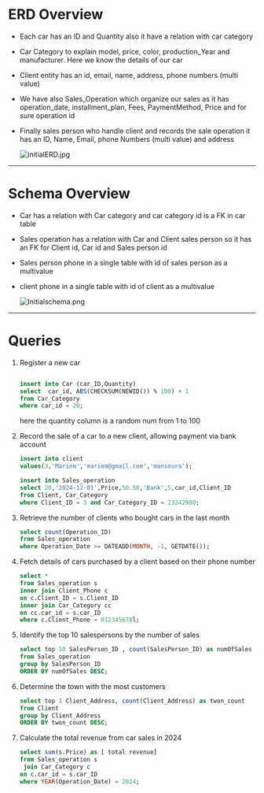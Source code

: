 # ERD Overview

- Each car has an ID and Quantity also it have a relation with car category
- Car Category to explain model, price, color, production_Year and manufacturer. Here we know the details of our car
- Client entity has an id, email, name, address, phone numbers (multi value)
- We have also Sales_Operation which organize our sales as it has operation_date, installment_plan, Fees, PaymentMethod, Price and for sure operation id
- Finally sales person who handle client and records the sale operation it has an ID, Name, Email, phone Numbers  (multi value) and address
    
    ![initialERD.jpg](https://prod-files-secure.s3.us-west-2.amazonaws.com/82f4328f-1316-499c-976b-272748013a6c/733627af-206b-4561-989b-212d70c1a7bd/initialERD.jpg)
    

---

# Schema Overview

- Car has a relation with Car category and car category id is a FK in car table
- Sales operation has a relation with Car and Client sales person so it has an FK for Client id, Car id and Sales person id
- Sales person phone in a single table with id of sales person as a multivalue
- client phone in a single table with id of client as a multivalue
    
    ![Initialschema.png](https://prod-files-secure.s3.us-west-2.amazonaws.com/82f4328f-1316-499c-976b-272748013a6c/c05cecfd-c910-4197-b937-1563825a501f/Initialschema.png)
    

---

# Queries

1. Register a new car
    
    ```sql
    
    insert into Car (car_ID,Quantity)
    select  car_id, ABS(CHECKSUM(NEWID()) % 100) + 1
    from Car_Category
    where car_id = 20;
    ```
    
    here the quantity column is a random num from 1 to 100
    
2. Record the sale of a car to a new client, allowing payment via bank account
    
    ```sql
    insert into client 
    values(3,'Mariem','mariem@gmail.com','mansoura');
    
    insert into Sales_operation
    select 20,'2024-12-01',Price,50.50,'Bank',5,car_id,Client_ID
    from Client, Car_Category
    where Client_ID = 3 and Car_Category_ID = 23242980;
    ```
    
3. Retrieve the number of clients who bought cars in the last month
    
    ```sql
    select count(Operation_ID)
    from Sales_operation
    where Operation_Date >= DATEADD(MONTH, -1, GETDATE());
    ```
    
4. Fetch details of cars purchased by a client based on their phone number
    
    ```sql
    select *
    from Sales_operation s
    inner join Client_Phone c
    on c.Client_ID = s.Client_ID
    inner join Car_Category cc
    on cc.car_id = s.car_ID
    where c.Client_Phone = 012345678l;
    
    ```
    
5. Identify the top 10 salespersons by the number of sales
    
    ```sql
    select top 10 SalesPerson_ID , count(SalesPerson_ID) as numOfSales
    from Sales_operation
    group by SalesPerson_ID
    ORDER BY numOfSales DESC;
    ```
    
6.  Determine the town with the most customers
    
    ```sql
    select top 1 Client_Address, count(Client_Address) as twon_count
    from Client
    group by Client_Address
    ORDER BY twon_count DESC;
    ```
    
7. Calculate the total revenue from car sales in 2024
    
    ```sql
    select sum(s.Price) as [ total revenue]
    from Sales_operation s
     join Car_Category c
    on c.car_id = s.car_ID
    where YEAR(Operation_Date) = 2024;
    
    ```
